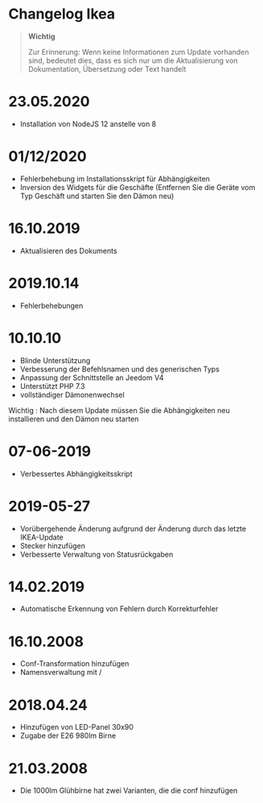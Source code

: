 # Changelog Ikea

>**Wichtig**
>
>Zur Erinnerung: Wenn keine Informationen zum Update vorhanden sind, bedeutet dies, dass es sich nur um die Aktualisierung von Dokumentation, Übersetzung oder Text handelt

# 23.05.2020

- Installation von NodeJS 12 anstelle von 8

# 01/12/2020

- Fehlerbehebung im Installationsskript für Abhängigkeiten
- Inversion des Widgets für die Geschäfte (Entfernen Sie die Geräte vom Typ Geschäft und starten Sie den Dämon neu)

# 16.10.2019

- Aktualisieren des Dokuments

# 2019.10.14

- Fehlerbehebungen

# 10.10.10

- Blinde Unterstützung
- Verbesserung der Befehlsnamen und des generischen Typs
- Anpassung der Schnittstelle an Jeedom V4
- Unterstützt PHP 7.3
- vollständiger Dämonenwechsel

Wichtig : Nach diesem Update müssen Sie die Abhängigkeiten neu installieren und den Dämon neu starten

# 07-06-2019

- Verbessertes Abhängigkeitsskript

# 2019-05-27

- Vorübergehende Änderung aufgrund der Änderung durch das letzte IKEA-Update
- Stecker hinzufügen
- Verbesserte Verwaltung von Statusrückgaben

# 14.02.2019

- Automatische Erkennung von Fehlern durch Korrekturfehler

# 16.10.2008
- Conf-Transformation hinzufügen
- Namensverwaltung mit /

# 2018.04.24

- Hinzufügen von LED-Panel 30x90
- Zugabe der E26 980lm Birne

# 21.03.2008

- Die 1000lm Glühbirne hat zwei Varianten, die die conf hinzufügen
